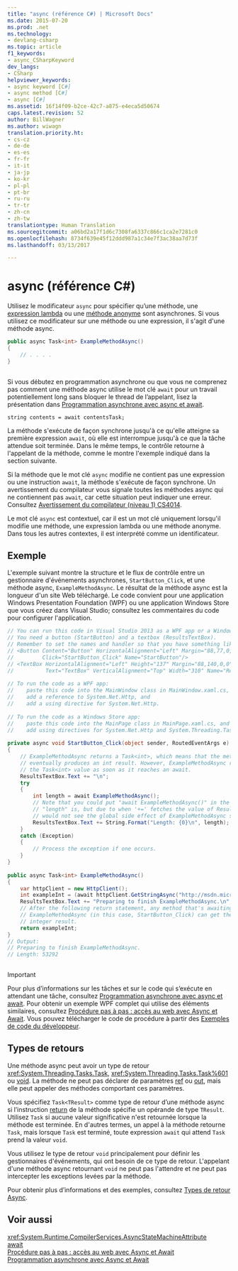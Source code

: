 ```yaml
---
title: "async (référence C#) | Microsoft Docs"
ms.date: 2015-07-20
ms.prod: .net
ms.technology:
- devlang-csharp
ms.topic: article
f1_keywords:
- async_CSharpKeyword
dev_langs:
- CSharp
helpviewer_keywords:
- async keyword [C#]
- async method [C#]
- async [C#]
ms.assetid: 16f14f09-b2ce-42c7-a875-e4eca5d50674
caps.latest.revision: 52
author: BillWagner
ms.author: wiwagn
translation.priority.ht:
- cs-cz
- de-de
- es-es
- fr-fr
- it-it
- ja-jp
- ko-kr
- pl-pl
- pt-br
- ru-ru
- tr-tr
- zh-cn
- zh-tw
translationtype: Human Translation
ms.sourcegitcommit: a06bd2a17f1d6c7308fa6337c866c1ca2e7281c0
ms.openlocfilehash: 8734f639e45f12ddd987a1c34e7f3ac38aa7d73f
ms.lasthandoff: 03/13/2017

---
```

# <a name="async-c-reference"></a>async (référence C#)
Utilisez le modificateur `async` pour spécifier qu’une méthode, une [expression lambda](../../../csharp/programming-guide/statements-expressions-operators/lambda-expressions.md) ou une [méthode anonyme](../../../csharp/programming-guide/statements-expressions-operators/anonymous-methods.md) sont asynchrones. Si vous utilisez ce modificateur sur une méthode ou une expression, il s'agit d'une méthode async.  
  
```csharp  
public async Task<int> ExampleMethodAsync()  
{  
    // . . . .  
}  
  
```  
  
 Si vous débutez en programmation asynchrone ou que vous ne comprenez pas comment une méthode async utilise le mot clé `await` pour un travail potentiellement long sans bloquer le thread de l’appelant, lisez la présentation dans [Programmation asynchrone avec async et await](../../../csharp/programming-guide/concepts/async/index.md).  
  
```  
string contents = await contentsTask;  
```  
  
 La méthode s'exécute de façon synchrone jusqu'à ce qu'elle atteigne sa première expression `await`, où elle est interrompue jusqu'à ce que la tâche attendue soit terminée. Dans le même temps, le contrôle retourne à l'appelant de la méthode, comme le montre l'exemple indiqué dans la section suivante.  
  
 Si la méthode que le mot clé `async` modifie ne contient pas une expression ou une instruction `await`, la méthode s'exécute de façon synchrone. Un avertissement du compilateur vous signale toutes les méthodes async qui ne contiennent pas `await`, car cette situation peut indiquer une erreur. Consultez [Avertissement du compilateur (niveau 1) CS4014](../../../csharp/language-reference/compiler-messages/cs4014.md).  
  
 Le mot clé `async` est contextuel, car il est un mot clé uniquement lorsqu'il modifie une méthode, une expression lambda ou une méthode anonyme. Dans tous les autres contextes, il est interprété comme un identificateur.  
  
## <a name="example"></a>Exemple  
 L'exemple suivant montre la structure et le flux de contrôle entre un gestionnaire d'événements asynchrones, `StartButton_Click`, et une méthode async, `ExampleMethodAsync`. Le résultat de la méthode async est la longueur d'un site Web téléchargé. Le code convient pour une application Windows Presentation Foundation (WPF) ou une application Windows Store que vous créez dans Visual Studio; consultez les commentaires du code pour configurer l'application.  
  
```csharp  
// You can run this code in Visual Studio 2013 as a WPF app or a Windows Store app.  
// You need a button (StartButton) and a textbox (ResultsTextBox).  
// Remember to set the names and handler so that you have something like this:  
// <Button Content="Button" HorizontalAlignment="Left" Margin="88,77,0,0" VerticalAlignment="Top" Width="75"  
//         Click="StartButton_Click" Name="StartButton"/>  
// <TextBox HorizontalAlignment="Left" Height="137" Margin="88,140,0,0" TextWrapping="Wrap"   
//          Text="TextBox" VerticalAlignment="Top" Width="310" Name="ResultsTextBox"/>  
  
// To run the code as a WPF app:  
//    paste this code into the MainWindow class in MainWindow.xaml.cs,  
//    add a reference to System.Net.Http, and  
//    add a using directive for System.Net.Http.  
  
// To run the code as a Windows Store app:  
//    paste this code into the MainPage class in MainPage.xaml.cs, and  
//    add using directives for System.Net.Http and System.Threading.Tasks.  
  
private async void StartButton_Click(object sender, RoutedEventArgs e)  
{  
    // ExampleMethodAsync returns a Task<int>, which means that the method  
    // eventually produces an int result. However, ExampleMethodAsync returns  
    // the Task<int> value as soon as it reaches an await.  
    ResultsTextBox.Text += "\n";  
    try  
    {  
        int length = await ExampleMethodAsync();  
        // Note that you could put "await ExampleMethodAsync()" in the next line where  
        // "length" is, but due to when '+=' fetches the value of ResultsTextBox, you  
        // would not see the global side effect of ExampleMethodAsync setting the text.  
        ResultsTextBox.Text += String.Format("Length: {0}\n", length);  
    }  
    catch (Exception)  
    {  
        // Process the exception if one occurs.  
    }  
}  
  
public async Task<int> ExampleMethodAsync()  
{  
    var httpClient = new HttpClient();  
    int exampleInt = (await httpClient.GetStringAsync("http://msdn.microsoft.com")).Length;  
    ResultsTextBox.Text += "Preparing to finish ExampleMethodAsync.\n";  
    // After the following return statement, any method that's awaiting  
    // ExampleMethodAsync (in this case, StartButton_Click) can get the   
    // integer result.  
    return exampleInt;  
}  
// Output:  
// Preparing to finish ExampleMethodAsync.  
// Length: 53292  
  
```  
  
> [!IMPORTANT]
>  Pour plus d’informations sur les tâches et sur le code qui s’exécute en attendant une tâche, consultez [Programmation asynchrone avec async et await](../../../csharp/programming-guide/concepts/async/index.md). Pour obtenir un exemple WPF complet qui utilise des éléments similaires, consultez [Procédure pas à pas : accès au web avec Async et Await](../../../csharp/programming-guide/concepts/async/walkthrough-accessing-the-web-by-using-async-and-await.md). Vous pouvez télécharger le code de procédure à partir des [Exemples de code du développeur](http://go.microsoft.com/fwlink/?LinkId=255191).  
  
## <a name="return-types"></a>Types de retours  
 Une méthode async peut avoir un type de retour <xref:System.Threading.Tasks.Task>, <xref:System.Threading.Tasks.Task%601> ou [void](../../../csharp/language-reference/keywords/void.md). La méthode ne peut pas déclarer de paramètres [ref](../../../csharp/language-reference/keywords/ref.md) ou [out](../../../csharp/language-reference/keywords/out.md), mais elle peut appeler des méthodes comportant ces paramètres.  
  
 Vous spécifiez `Task<TResult>` comme type de retour d’une méthode async si l’instruction [return](../../../csharp/language-reference/keywords/return.md) de la méthode spécifie un opérande de type `TResult`. Utilisez `Task` si aucune valeur significative n'est retournée lorsque la méthode est terminée. En d'autres termes, un appel à la méthode retourne `Task`, mais lorsque `Task` est terminé, toute expression `await` qui attend `Task` prend la valeur `void`.  
  
 Vous utilisez le type de retour `void` principalement pour définir les gestionnaires d'événements, qui ont besoin de ce type de retour. L'appelant d'une méthode async retournant `void` ne peut pas l'attendre et ne peut pas intercepter les exceptions levées par la méthode.  
  
 Pour obtenir plus d’informations et des exemples, consultez [Types de retour Async](../../../csharp/programming-guide/concepts/async/async-return-types.md).  
  
## <a name="see-also"></a>Voir aussi  
 <xref:System.Runtime.CompilerServices.AsyncStateMachineAttribute>   
 [await](../../../csharp/language-reference/keywords/await.md)   
 [Procédure pas à pas : accès au web avec Async et Await](../../../csharp/programming-guide/concepts/async/walkthrough-accessing-the-web-by-using-async-and-await.md)   
 [Programmation asynchrone avec Async et Await](../../../csharp/programming-guide/concepts/async/index.md)
